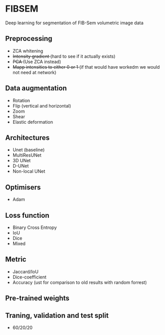 # FIBSEM
Deep learning for segmentation of FIB-Sem volumetric image data

## Preprocessing
- ZCA whitening
- <s> Intensity gradient </s>(hard to see if it actually exists)
- <s>PCA </s> (Use ZCA instead)
- <s> Mapp intensities to either 0 or 1 </s> (if that would have workedm we would not need at network)

## Data augmentation
- Rotation
- Flip (vertical and horizontal)
- Zoom
- Shear
- Elastic deformation

## Architectures
- Unet (baseline)
- MultiResUNet
- 3D UNet
- D-UNet
- Non-local UNet

## Optimisers
- Adam

## Loss function
- Binary Cross Entropy
- IoU
- Dice
- Mixed

## Metric
- Jaccard/IoU
- Dice-coefficient
- Accuracy (ust for comparison to old results with random forrest)

## Pre-trained weights

## Traning, validation and test split
- 60/20/20
